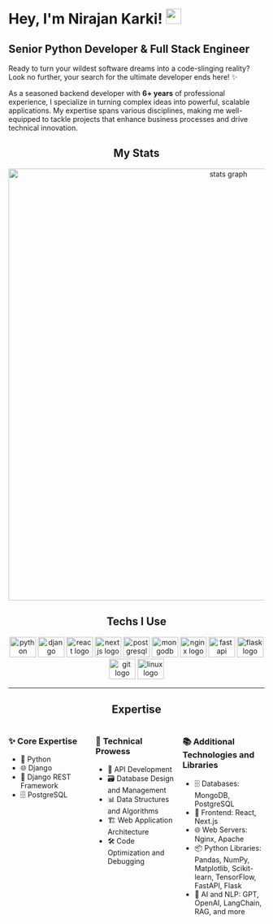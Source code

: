 # Hey, I'm Nirajan Karki! <img src="https://raw.githubusercontent.com/MartinHeinz/MartinHeinz/master/wave.gif" width="30px">

## Senior Python Developer & Full Stack Engineer  

Ready to turn your wildest software dreams into a code-slinging reality? Look no further, your search for the ultimate developer ends here! ✨  

As a seasoned backend developer with **6+ years** of professional experience, I specialize in turning complex ideas into powerful, scalable applications. My expertise spans various disciplines, making me well-equipped to tackle projects that enhance business processes and drive technical innovation.  

<h2 align="center">My Stats</h2>

<div align="center">
  <img src="http://github-profile-summary-cards.vercel.app/api/cards/profile-details?username=kneeraazon404&theme=react" width=850  alt="stats graph"/>
</div>

<h2 align="center">Techs I Use</h2>

<div align="center">
  <img src="https://cdn.jsdelivr.net/gh/devicons/devicon/icons/python/python-original.svg" height="40" width="52" alt="python logo"  />
  <img src="https://cdn.jsdelivr.net/gh/devicons/devicon/icons/django/django-plain.svg" height="40" width="52" alt="django logo"  />
  <img src="https://cdn.jsdelivr.net/gh/devicons/devicon/icons/react/react-original.svg" height="40" width="52" alt="react logo"  />
  <img src="https://cdn.jsdelivr.net/gh/devicons/devicon/icons/nextjs/nextjs-original.svg" height="40" width="52" alt="nextjs logo"  />
  <img src="https://cdn.jsdelivr.net/gh/devicons/devicon/icons/postgresql/postgresql-original.svg" height="40" width="52" alt="postgresql logo"  />
  <img src="https://cdn.jsdelivr.net/gh/devicons/devicon/icons/mongodb/mongodb-original.svg" height="40" width="52" alt="mongodb logo"  />
  <img src="https://cdn.jsdelivr.net/gh/devicons/devicon/icons/nginx/nginx-original.svg" height="40" width="52" alt="nginx logo"  />
  <img src="https://cdn.jsdelivr.net/gh/devicons/devicon/icons/fastapi/fastapi-original.svg" height="40" width="52" alt="fastapi logo"  />
  <img src="https://cdn.jsdelivr.net/gh/devicons/devicon/icons/flask/flask-original.svg" height="40" width="52" alt="flask logo"  />
  <img src="https://cdn.jsdelivr.net/gh/devicons/devicon/icons/git/git-plain.svg" height="40" width="52" alt="git logo"  />
  <img src="https://cdn.jsdelivr.net/gh/devicons/devicon/icons/linux/linux-original.svg" height="40" width="52" alt="linux logo"  />
</div>

--- 

<h2 align="center">Expertise</h2>

<div align="center" style="display: grid; grid-template-columns: repeat(3, 1fr); gap: 10px; text-align: left;">

  <div>
    <h3>✨ Core Expertise</h3>
    <ul>
      <li>🐍 Python</li>
      <li>🌐 Django</li>
      <li>🚀 Django REST Framework</li>
      <li>🗄️ PostgreSQL</li>
    </ul>
  </div>

  <div>
    <h3>🔧 Technical Prowess</h3>
    <ul>
      <li>🔗 API Development</li>
      <li>🗃️ Database Design and Management</li>
      <li>📊 Data Structures and Algorithms</li>
      <li>🏗️ Web Application Architecture</li>
      <li>🛠️ Code Optimization and Debugging</li>
    </ul>
  </div>

  <div>
    <h3>📚 Additional Technologies and Libraries</h3>
    <ul>
      <li>🗄️ Databases: MongoDB, PostgreSQL</li>
      <li>🎨 Frontend: React, Next.js</li>
      <li>🌐 Web Servers: Nginx, Apache</li>
      <li>📦 Python Libraries: Pandas, NumPy, Matplotlib, Scikit-learn, TensorFlow, FastAPI, Flask</li>
      <li>🤖 AI and NLP: GPT, OpenAI, LangChain, RAG, and more</li>
    </ul>
  </div>

</div>
